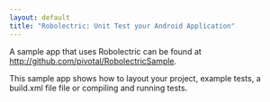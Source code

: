 ```yaml
---
layout: default
title: "Robolectric: Unit Test your Android Application"
---
```

	
A sample app that uses Robolectric can be found at http://github.com/pivotal/RobolectricSample.

This sample app shows how to layout your project, example tests, a build.xml file file or compiling and running tests. 